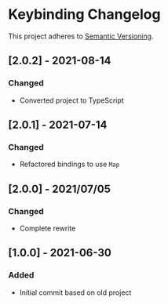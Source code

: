 # Keybinding Changelog

This project adheres to [Semantic Versioning](https://semver.org/spec/v2.0.0.html).

## [2.0.2] - 2021-08-14

### Changed

* Converted project to TypeScript

## [2.0.1] - 2021-07-14

### Changed

* Refactored bindings to use `Map`

## [2.0.0] - 2021/07/05

### Changed

* Complete rewrite

## [1.0.0] - 2021-06-30

### Added

* Initial commit based on old project
